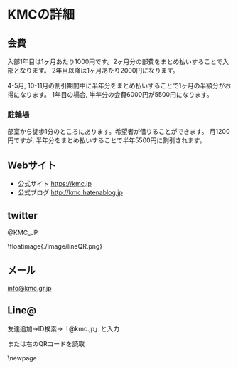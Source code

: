 # KMCの詳細

## 会費
入部1年目は1ヶ月あたり1000円です。2ヶ月分の部費をまとめ払いすることで入部となります。
2年目以降は1ヶ月あたり2000円になります。

4-5月, 10-11月の割引期間中に半年分をまとめ払いすることで1ヶ月の半額分がお得になります。
1年目の場合, 半年分の会費6000円が5500円になります。

### 駐輪場
部室から徒歩1分のところにあります。希望者が借りることができます。
月1200円ですが, 半年分をまとめ払いすることで半年5500円に割引されます。



## Webサイト
* 公式サイト https://kmc.jp
* 公式ブログ http://kmc.hatenablog.jp

## twitter
@KMC_JP

\floatimage{./image/lineQR.png}

## メール
info@kmc.gr.jp

## Line@

友達追加→ID検索→「@kmc.jp」と入力

または右のQRコードを読取

\newpage